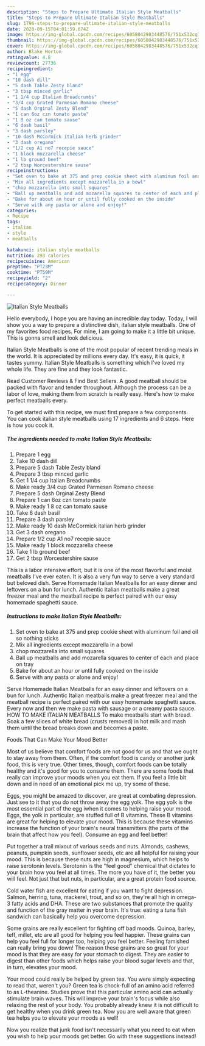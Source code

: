 ```yaml
---
description: "Steps to Prepare Ultimate Italian Style Meatballs"
title: "Steps to Prepare Ultimate Italian Style Meatballs"
slug: 1796-steps-to-prepare-ultimate-italian-style-meatballs
date: 2020-09-15T04:01:59.674Z
image: https://img-global.cpcdn.com/recipes/6058042983448576/751x532cq70/italian-style-meatballs-recipe-main-photo.jpg
thumbnail: https://img-global.cpcdn.com/recipes/6058042983448576/751x532cq70/italian-style-meatballs-recipe-main-photo.jpg
cover: https://img-global.cpcdn.com/recipes/6058042983448576/751x532cq70/italian-style-meatballs-recipe-main-photo.jpg
author: Blake Horton
ratingvalue: 4.8
reviewcount: 27736
recipeingredient:
- "1 egg"
- "10 dash dill"
- "5 dash Table Zesty bland"
- "3 tbsp minced garlic"
- "1 1/4 cup Italian Breadcrumbs"
- "3/4 cup Grated Parmesan Romano cheese"
- "5 dash Orginal Zesty Blend"
- "1 can 6oz czn tomato paste"
- "1 8 oz can tomato sause"
- "6 dash basil"
- "3 dash parsley"
- "10 dash McCormick italian herb grinder"
- "3 dash oregano"
- "1/2 cup A1 no7 recepie sauce"
- "1 block mozzarella cheese"
- "1 lb ground beef"
- "2 tbsp Worcestershire sause"
recipeinstructions:
- "Set oven to bake at 375 and prep cookie sheet with aluminum foil and oil so nothing sticks"
- "Mix all ingredients except mozzarella in a bowl"
- "chop mozzarella into small squares"
- "Ball up meatballs and add mozarella squares to center of each and place on tray"
- "Bake for about an hour or until fully cooked on the inside"
- "Serve with any pasta or alone and enjoy!"
categories:
- Recipe
tags:
- italian
- style
- meatballs

katakunci: italian style meatballs 
nutrition: 293 calories
recipecuisine: American
preptime: "PT23M"
cooktime: "PT59M"
recipeyield: "2"
recipecategory: Dinner

---
```



![Italian Style Meatballs](https://img-global.cpcdn.com/recipes/6058042983448576/751x532cq70/italian-style-meatballs-recipe-main-photo.jpg)

Hello everybody, I hope you are having an incredible day today. Today, I will show you a way to prepare a distinctive dish, italian style meatballs. One of my favorites food recipes. For mine, I am going to make it a little bit unique. This is gonna smell and look delicious.

Italian Style Meatballs is one of the most popular of recent trending meals in the world. It is appreciated by millions every day. It's easy, it is quick, it tastes yummy. Italian Style Meatballs is something which I've loved my whole life. They are fine and they look fantastic.

Read Customer Reviews &amp; Find Best Sellers. A good meatball should be packed with flavor and tender throughout. Although the process can be a labor of love, making them from scratch is really easy. Here&#39;s how to make perfect meatballs every.


To get started with this recipe, we must first prepare a few components. You can cook italian style meatballs using 17 ingredients and 6 steps. Here is how you cook it.

<!--inarticleads1-->

##### The ingredients needed to make Italian Style Meatballs:

1. Prepare 1 egg
1. Take 10 dash dill
1. Prepare 5 dash Table Zesty bland
1. Prepare 3 tbsp minced garlic
1. Get 1 1/4 cup Italian Breadcrumbs
1. Make ready 3/4 cup Grated Parmesan Romano cheese
1. Prepare 5 dash Orginal Zesty Blend
1. Prepare 1 can 6oz czn tomato paste
1. Make ready 1 8 oz can tomato sause
1. Take 6 dash basil
1. Prepare 3 dash parsley
1. Make ready 10 dash McCormick italian herb grinder
1. Get 3 dash oregano
1. Prepare 1/2 cup A1 no7 recepie sauce
1. Make ready 1 block mozzarella cheese
1. Take 1 lb ground beef
1. Get 2 tbsp Worcestershire sause


This is a labor intensive effort, but it is one of the most flavorful and moist meatballs I&#39;ve ever eaten. It is also a very fun way to serve a very standard but beloved dish. Serve Homemade Italian Meatballs for an easy dinner and leftovers on a bun for lunch. Authentic Italian meatballs make a great freezer meal and the meatball recipe is perfect paired with our easy homemade spaghetti sauce. 

<!--inarticleads2-->

##### Instructions to make Italian Style Meatballs:

1. Set oven to bake at 375 and prep cookie sheet with aluminum foil and oil so nothing sticks
1. Mix all ingredients except mozzarella in a bowl
1. chop mozzarella into small squares
1. Ball up meatballs and add mozarella squares to center of each and place on tray
1. Bake for about an hour or until fully cooked on the inside
1. Serve with any pasta or alone and enjoy!


Serve Homemade Italian Meatballs for an easy dinner and leftovers on a bun for lunch. Authentic Italian meatballs make a great freezer meal and the meatball recipe is perfect paired with our easy homemade spaghetti sauce. Every now and then we make pasta with sausage or a creamy pasta sauce. HOW TO MAKE ITALIAN MEATBALLS To make meatballs start with bread. Soak a few slices of white bread (crusts removed) in hot milk and mash them until the bread breaks down and becomes a paste. 

Foods That Can Make Your Mood Better


Most of us believe that comfort foods are not good for us and that we ought to stay away from them. Often, if the comfort food is candy or another junk food, this is very true. Other times, though, comfort foods can be totally healthy and it's good for you to consume them. There are some foods that really can improve your moods when you eat them. If you feel a little bit down and in need of an emotional pick me up, try some of these.

Eggs, you might be amazed to discover, are great at combating depression. Just see to it that you do not throw away the egg yolk. The egg yolk is the most essential part of the egg iwhen it comes to helping raise your mood. Eggs, the yolk in particular, are stuffed full of B vitamins. These B vitamins are great for helping to elevate your mood. This is because these vitamins increase the function of your brain's neural transmitters (the parts of the brain that affect how you feel). Consume an egg and feel better!

Put together a trail mixout of various seeds and nuts. Almonds, cashews, peanuts, pumpkin seeds, sunflower seeds, etc are all helpful for raising your mood. This is because these nuts are high in magnesium, which helps to raise serotonin levels. Serotonin is the "feel good" chemical that dictates to your brain how you feel at all times. The more you have of it, the better you will feel. Not just that but nuts, in particular, are a great protein food source.

Cold water fish are excellent for eating if you want to fight depression. Salmon, herring, tuna, mackerel, trout, and so on, they're all high in omega-3 fatty acids and DHA. These are two substances that promote the quality and function of the gray matter in your brain. It's true: eating a tuna fish sandwich can basically help you overcome depression. 

Some grains are really excellent for fighting off bad moods. Quinoa, barley, teff, millet, etc are all good for helping you feel happier. These grains can help you feel full for longer too, helping you feel better. Feeling famished can really bring you down! The reason these grains are so great for your mood is that they are easy for your stomach to digest. They are easier to digest than other foods which helps raise your blood sugar levels and that, in turn, elevates your mood.

Your mood could really be helped by green tea. You were simply expecting to read that, weren't you? Green tea is chock-full of an amino acid referred to as L-theanine. Studies prove that this particular amino acid can actually stimulate brain waves. This will improve your brain's focus while also relaxing the rest of your body. You probably already knew it is not difficult to get healthy when you drink green tea. Now you are well aware that green tea helps you to elevate your moods as well!

Now you realize that junk food isn't necessarily what you need to eat when you wish to help your moods get better. Go  with  these suggestions  instead!

